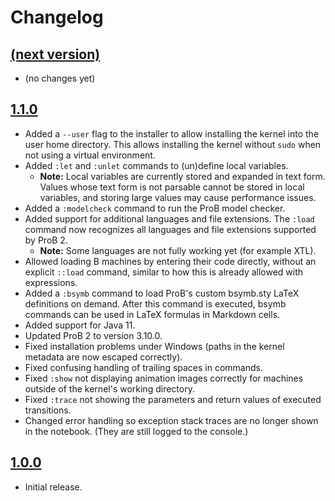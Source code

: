 # Changelog

## [(next version)](./README.md#for-developers)

* (no changes yet)

## [1.1.0](https://www3.hhu.de/stups/downloads/prob2-jupyter/prob2-jupyter-kernel-1.1.0-all.jar)

* Added a `--user` flag to the installer to allow installing the kernel into the user home directory. This allows installing the kernel without `sudo` when not using a virtual environment.
* Added `:let` and `:unlet` commands to (un)define local variables.
	* **Note:** Local variables are currently stored and expanded in text form. Values whose text form is not parsable cannot be stored in local variables, and storing large values may cause performance issues.
* Added a `:modelcheck` command to run the ProB model checker.
* Added support for additional languages and file extensions. The `:load` command now recognizes all languages and file extensions supported by ProB 2.
	* **Note:** Some languages are not fully working yet (for example XTL).
* Allowed loading B machines by entering their code directly, without an explicit `::load` command, similar to how this is already allowed with expressions.
* Added a `:bsymb` command to load ProB's custom bsymb.sty LaTeX definitions on demand. After this command is executed, bsymb commands can be used in LaTeX formulas in Markdown cells.
* Added support for Java 11.
* Updated ProB 2 to version 3.10.0.
* Fixed installation problems under Windows (paths in the kernel metadata are now escaped correctly).
* Fixed confusing handling of trailing spaces in commands.
* Fixed `:show` not displaying animation images correctly for machines outside of the kernel's working directory.
* Fixed `:trace` not showing the parameters and return values of executed transitions.
* Changed error handling so exception stack traces are no longer shown in the notebook. (They are still logged to the console.)

## [1.0.0](https://www3.hhu.de/stups/downloads/prob2-jupyter/prob2-jupyter-kernel-1.0.0-all.jar)

* Initial release.
